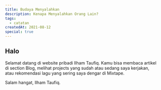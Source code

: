 ```yaml
---
title: Budaya Menyalahkan
description: Kenapa Menyalahkan Orang Lain?
tags:
  - catatan
createdAt: 2021-08-12
special: true
---
```

## Halo
Selamat datang di website pribadi Ilham Taufiq. Kamu bisa membaca artikel di section Blog, melihat projects yang sudah atau sedang saya kerjakan, atau rekomendasi lagu yang sering saya dengar di Mixtape.

Salam hangat,
Ilham Taufiq.